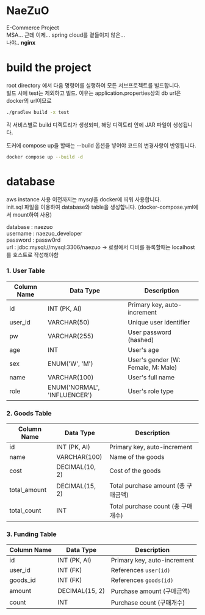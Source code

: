 # NaeZuO
E-Commerce Project  
MSA... 근데 이제... spring cloud를 곁들이지 않은...  
나야.. **nginx**

# build the project
root directory 에서 다음 명령어를 실행하여 모든 서브프로젝트를 빌드합니다.  
빌드 시에 test는 제외하고 빌드. 이유는 application.properties상의 db url은 docker의 url이므로
```bash
./gradlew build -x test
```
각 서비스별로 build 디렉토리가 생성되며, 해당 디렉토리 안에 JAR 파일이 생성됩니다.

도커에 compose up을 할때는 --build 옵션을 넣어야 코드의 변경사항이 반영됩니다.
```bash
docker compose up --build -d
```



# database
aws instance 사용 이전까지는 mysql을 docker에 띄워 사용합니다.  
init.sql 파일을 이용하여 database와 table을 생성합니다. (docker-compose.yml에서 mount하여 사용)  

database : naezuo  
username : naezuo_developer  
password : passw0rd  
url : jdbc:mysql://mysql:3306/naezuo -> 로컬에서 디비를 등록할때는 localhost를 호스트로 작성해야함
  
### 1. User Table

| Column Name | Data Type       | Description            |
|-------------|-----------------|------------------------|
| id          | INT (PK, AI)    | Primary key, auto-increment |
| user_id     | VARCHAR(50)     | Unique user identifier |
| pw          | VARCHAR(255)    | User password (hashed) |
| age         | INT             | User's age             |
| sex         | ENUM('W', 'M')  | User's gender (W: Female, M: Male) |
| name        | VARCHAR(100)    | User's full name       |
| role        | ENUM('NORMAL', 'INFLUENCER') | User's role type |

### 2. Goods Table

| Column Name   | Data Type          | Description             |
|---------------|--------------------|-------------------------|
| id            | INT (PK, AI)       | Primary key, auto-increment |
| name          | VARCHAR(100)       | Name of the goods       |
| cost          | DECIMAL(10, 2)     | Cost of the goods       |
| total_amount  | DECIMAL(15, 2)     | Total purchase amount (총 구매금액) |
| total_count   | INT                | Total purchase count (총 구매 개수) |

### 3. Funding Table

| Column Name | Data Type          | Description                 |
|-------------|--------------------|-----------------------------|
| id          | INT (PK, AI)       | Primary key, auto-increment |
| user_id     | INT (FK)           | References `user(id)`       |
| goods_id    | INT (FK)           | References `goods(id)`      |
| amount      | DECIMAL(15, 2)     | Purchase amount (구매금액)  |
| count       | INT                | Purchase count (구매개수)   |

